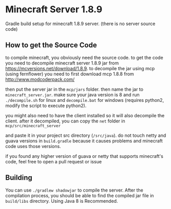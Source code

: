 # Minecraft Server 1.8.9

Gradle build setup for minecraft 1.8.9 server. (there is no server source code)

## How to get the Source Code
to compile minecraft, you obviously need the source code. to get the code you need to decompile
minecraft server 1.8.9 jar from https://mcversions.net/download/1.8.9.
to decompile the jar using mcp (using fernflower) you need to first download mcp 1.8.8 from http://www.modcoderpack.com/

then put the server jar in the `mcp/jars` folder. then name the jar to `minecraft_server.jar`.
make sure your java version is 8 and run `./decompile.sh` for linux and `decompile.bat` for windows (requires python2, modify the script to execute python2).

you might also need to have the client installed so it will also decompile the client. after it decompiled, you can copy the `net` folder in `mcp/src/minecraft_server` 

and paste it in your project src directory (`/src/java`). do not touch netty and guava versions in `build.gradle` because it causes problems and minecraft code uses those versions.

if you found any higher version of guava or netty that supports minecraft's code, feel free to open a pull request or issue

## Building

You can use `./gradlew shadowjar` to compile the server. After the compilation process, you should be able to find the
compiled jar file in `build/libs` directory. Using Java 8 is Recommended.
